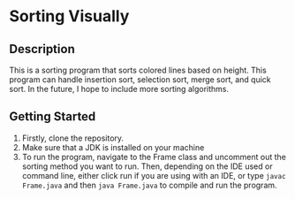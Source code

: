 # Sorting Visually

## Description

This is a sorting program that sorts colored lines based on height. This program can handle insertion sort, selection sort, merge sort, and quick sort. In the future, I hope to include more sorting algorithms.

## Getting Started

1. Firstly, clone the repository.
2. Make sure that a JDK is installed on your machine
3. To run the program, navigate to the Frame class and uncomment out the sorting method you want to run. Then, depending on the IDE used or command line, either click run if you are using with an IDE, or type `javac Frame.java` and then `java Frame.java` to compile and run the program.